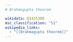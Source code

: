```yaml
---
# Brahmagupta theorem

wikidata: Q1425308
msc_classification: "51"
wikipedia_links:
  - "[[Brahmagupta theorem]]"
---
```

